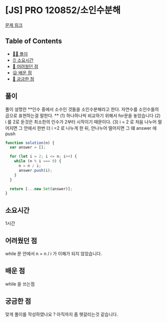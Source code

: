 <!-- 제목으로 다음과 같은 내용으로 작성해주세요 ! -->
<!-- 📚 언어 : e.g. Javascript -> [JS], Python -> [Python]  -->
<!-- 📕 백준 : BOJ 문제번호/문제제목 e.g. BOJ 2577/숫자의 개수 -->
<!-- 📗 프로그래머스 : PRO 문제번호/문제제목 e.g. PRO 120812/최빈값 구하기 -->
<!-- 💁🏻 백준허브를 사용하시면 프로그래머스의 문제번호도 확인하실 수 있습니다 -->

# [JS] PRO 120852/소인수분해

<!-- 아래에 # 을 지우고 문제 링크를 입력해주세요 ! -->

[문제 링크](https://school.programmers.co.kr/learn/courses/30/lessons/120852)

## Table of Contents

- [✍🏻 풀이](#풀이)
- [⏰ 소요시간](#소요시간)
- [🫠 어려웠던 점](#어려웠던-점)
- [😮 배운 점](#배운-점)
- [🤔 궁금한 점](#궁금한-점)

## 풀이

<!-- ```옆에 사용하는 언어를 기입하세요 e.g. javascript, python -->

풀이 설명란
**인수 중에서 소수인 것들을 소인수분해라고 한다. 자연수를 소인수들의 곱으로 표현하는걸 말한다. **
(1) 하나하나씩 비교하기 위해서 for문을 놓았습니다
(2) i 를 2로 둔것은 최소한의 인수가 2부터 시작이기 때문이다.
(3) i = 2 로 처음 나누어 떨어지면 그 안에서 한번 더 i =2 로 나누게 한 뒤, 안나누어 떨어지면 그 떄 answer 에 push

```javascript
function solution(n) {
  var answer = [];

  for (let i = 2; i <= n; i++) {
    while (n % i === 0) {
      n = n / i;
      answer.push(i);
    }
  }

  return [...new Set(answer)];
}
```

## 소요시간

1시간

## 어려웠던 점

while 문 안에서 n = n / i 가 이해가 되지 않았습니다.

## 배운 점

while 을 쓰는점

## 궁금한 점

맞게 풀이를 작성하였나요 ? 아직까지 좀 헷갈리는것 같습니다.
